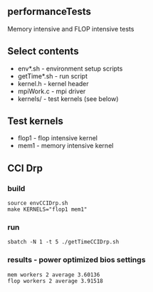 ## performanceTests
Memory intensive and FLOP intensive tests

## Select contents
- env*.sh - environment setup scripts
- getTime*.sh - run script
- kernel.h - kernel header
- mpiWork.c - mpi driver
- kernels/ - test kernels (see below)

## Test kernels
- flop1 - flop intensive kernel
- mem1 - memory intensive kernel

## CCI Drp

### build

    source envCCIDrp.sh
    make KERNELS="flop1 mem1"

### run

    sbatch -N 1 -t 5 ./getTimeCCIDrp.sh

### results - power optimized bios settings

    mem workers 2 average 3.60136
    flop workers 2 average 3.91518
